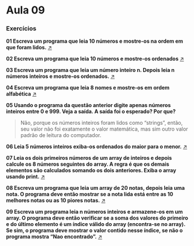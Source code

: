 # Aula 09
### Exercícios

**01 Escreva um programa que leia 10 números e mostre-os na ordem em que foram lidos.** [&#8599;](questao-01.rb)

**02 Escreva um programa que leia 10 números e mostre-os ordenados** [&#8599;](questao-02.rb)

**03 Escreva um programa que leia um número inteiro n. Depois leia n números inteiros e mostre-os ordenados.** [&#8599;](questao-03.rb)

**04 Escreva um programa que leia 8 nomes e mostre-os em ordem alfabética** [&#8599;](questao-04.rb)

**05 Usando o programa da questão anterior digite apenas números inteiros entre 0 e 999. Veja a saída. A saída foi o esperado? Por que?**

> Não, porque os números inteiros foram lidos como “strings”, então, seu valor não foi exatamente o valor matemática, mas sim outro valor padrão de leitura do computador.


**06 Leia 5 números inteiros exiba-os ordenados do maior para o menor.** [&#8599;](questao-06.rb)

**07 Leia os dois primeiros números de um array de inteiros e depois calcule os 8 números seguintes do array. A regra é que os demais elementos são calculados somando os dois anteriores. Exiba o array usando print.** [&#8599;](questao-07.rb)

**08 Escreva um programa que leia um array de 20 notas, depois leia uma nota. O programa deve então mostrar se a nota lida está entre as 10 melhores notas ou as 10 piores notas.** [&#8599;](questao-08.rb)

**09 Escreva um programa leia n números inteiros e armazene-os em um array. O programa deve então verificar se a soma dos valores do primeiro e do último elemento é um índice válido do array (encontra-se no array). Se sim, o programa deve mostrar o valor contido nesse índice, se não o programa mostra “Nao encontrado”.** [&#8599;](questao-09.rb)
